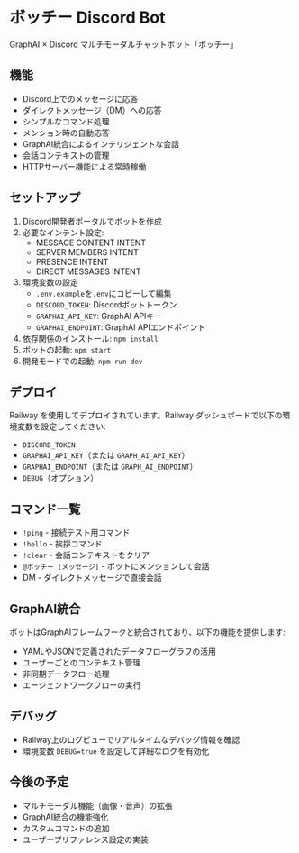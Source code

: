 # ボッチー Discord Bot

GraphAI × Discord マルチモーダルチャットボット「ボッチー」

## 機能

- Discord上でのメッセージに応答
- ダイレクトメッセージ（DM）への応答
- シンプルなコマンド処理
- メンション時の自動応答
- GraphAI統合によるインテリジェントな会話
- 会話コンテキストの管理
- HTTPサーバー機能による常時稼働

## セットアップ

1. Discord開発者ポータルでボットを作成
2. 必要なインテント設定:
   - MESSAGE CONTENT INTENT
   - SERVER MEMBERS INTENT
   - PRESENCE INTENT
   - DIRECT MESSAGES INTENT
3. 環境変数の設定
   - `.env.example`を`.env`にコピーして編集
   - `DISCORD_TOKEN`: Discordボットトークン
   - `GRAPHAI_API_KEY`: GraphAI APIキー
   - `GRAPHAI_ENDPOINT`: GraphAI APIエンドポイント
4. 依存関係のインストール: `npm install`
5. ボットの起動: `npm start`
6. 開発モードでの起動: `npm run dev`

## デプロイ

Railway を使用してデプロイされています。Railway ダッシュボードで以下の環境変数を設定してください:
- `DISCORD_TOKEN`
- `GRAPHAI_API_KEY`（または `GRAPH_AI_API_KEY`）
- `GRAPHAI_ENDPOINT`（または `GRAPH_AI_ENDPOINT`）
- `DEBUG`（オプション）

## コマンド一覧

- `!ping` - 接続テスト用コマンド
- `!hello` - 挨拶コマンド
- `!clear` - 会話コンテキストをクリア
- `@ボッチー [メッセージ]` - ボットにメンションして会話
- DM - ダイレクトメッセージで直接会話

## GraphAI統合

ボットはGraphAIフレームワークと統合されており、以下の機能を提供します:
- YAMLやJSONで定義されたデータフローグラフの活用
- ユーザーごとのコンテキスト管理
- 非同期データフロー処理
- エージェントワークフローの実行

## デバッグ

- Railway上のログビューでリアルタイムなデバッグ情報を確認
- 環境変数 `DEBUG=true` を設定して詳細なログを有効化

## 今後の予定

- マルチモーダル機能（画像・音声）の拡張
- GraphAI統合の機能強化
- カスタムコマンドの追加
- ユーザープリファレンス設定の実装
